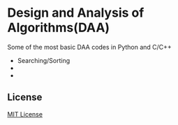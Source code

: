 # Design and Analysis of Algorithms(DAA)
Some of the most basic DAA codes in Python and C/C++
  - Searching/Sorting
  -
  -
  
## License

[MIT License](LICENSE)
